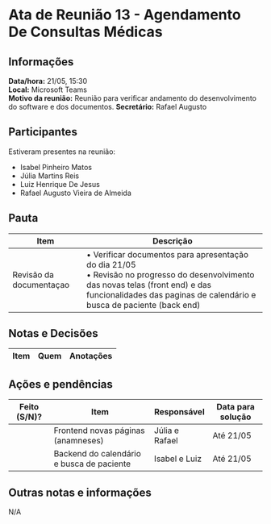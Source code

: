 # Ata de Reunião 13 - Agendamento De Consultas Médicas

## Informações
**Data/hora:** 21/05, 15:30  
**Local:** Microsoft Teams  
**Motivo da reunião:** Reunião para verificar andamento do desenvolvimento do software e dos documentos.
**Secretário:** Rafael Augusto
## Participantes
Estiveram presentes na reunião:
- Isabel Pinheiro Matos
- Júlia Martins Reis
- Luiz Henrique De Jesus
- Rafael Augusto Vieira de Almeida

## Pauta

Item | Descrição
---- | ----
Revisão da documentaçao | • Verificar documentos para apresentação do dia 21/05<br>• Revisão no progresso do desenvolvimento das novas telas (front end) e das funcionalidades das paginas de calendário e busca de paciente (back end)<br>

## Notas e Decisões
Item | Quem | Anotações |
---- | ---- | ---- |


## Ações e pendências
| Feito (S/N)? | Item | Responsável | Data para solução |
| ---- | ---- | ---- | ---- |
| |Frontend novas páginas (anamneses) | Júlia e Rafael | Até 21/05|
| |Backend do calendário e busca de paciente | Isabel e Luiz | Até 21/05|

## Outras notas e informações
N/A

